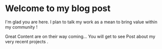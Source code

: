 # Welcome to my blog post 

I'm glad you are here. I plan to talk my work as a mean to bring value within my community ! 

Great Content are on their way coming...
You will get to see Post about my very recent projects .
